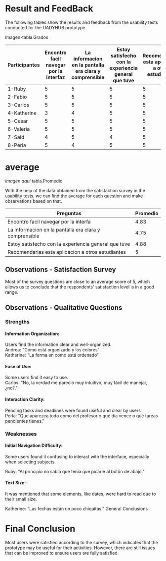 # Result and FeedBack

The following tables show the results and feedback from the usability tests conducted for the UADYHUB prototype.

Imagen-tabla.Grados

|  Participantes | Encontro facil navegar por la interfaz | La informacion en la pantalla era clara y comprensible|Estoy satisfecho con la experiencia general que tuve |Recomendarias esta aplicacion a otros estudiantes|
|----------------|----------------------------------------|-----------------------------|-----------|--|
|1-Ruby         |5   | 5                    |     5      | 5  ||
|2-Fabio       |5   | 5                    |     5      | 5  || 
|3-Carlos       |5   | 5                    |     5      | 5  ||
|4-Katherine    |3   | 4                    |     5      | 5  ||
|5-Cesar        |5   | 5                    |     5      | 5  ||
|6-Valeria      |5   | 5                    |     5      | 5  ||
|7-Said        |4   | 5                    |     4      | 5  ||
|8-Perla       |5   | 4                    |     5      | 5  ||

# average
*imagen aqui* tabla.Promedio

With the help of the data obtained from the satisfaction survey in the usability tests, we can find the average for each question and make observations based on that.

|Preguntas|Promedio|
|---------|--------|
|Encontro facil navegar por la interfa|4.83|
|La informacion en la pantalla era clara y comprensible|4.75|
|Estoy satisfecho con la experiencia general que tuve|4.88|
|Recomendarias esta aplicacion a otros estudiantes|5|


## Observations - Satisfaction Survey
Most of the survey questions are close to an average score of 5, which allows us to conclude that the respondents' satisfaction level is in a good range.

## Observations - Qualitative Questions
### Strengths

#### Information Organization:<br>

Users find the information clear and well-organized.<br>
Andrea: "Cómo está organizado y los colores"<br>
Katherine: "La forma en como está ordenado"<br>

#### Ease of Use:<br>
Some users find it easy to use.<br>
Carlos: "No, la verdad me pareció muy intuitivo, muy fácil de manejar, ¿no?."

#### Interaction Clarity:<br>
Pending tasks and deadlines were found useful and clear by users<br>
Perla: "Que aparezca todo como del profesor o qué día vence o qué tareas pendientes tienes."

### Weaknesses

#### Initial Navigation Difficulty:<br>
Some users found it confusing to interact with the interface, especially when selecting subjects.

Ruby: "Al principio no sabía que tenía que picarle al botón de abajo."
#### Text Size:
It was mentioned that some elements, like dates, were hard to read due to their small size.

Katherine: "Las fechas están un poco chiquitas."
General Conclusions

# Final Conclusion

Most users were satisfied according to the survey, which indicates that the prototype may be useful for their activities. However, there are still issues that can be improved to ensure users are fully satisfied.










